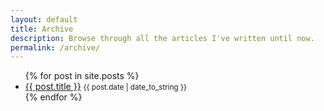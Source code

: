 ```yaml
---
layout: default
title: Archive
description: Browse through all the articles I've written until now.
permalink: /archive/
---
```


<ul>
  {% for post in site.posts %}
    <li>
      <a href="{{ post.url }}">{{ post.title }}</a> 
      <small>{{ post.date | date_to_string }}</small>
    </li>
  {% endfor %}
</ul>